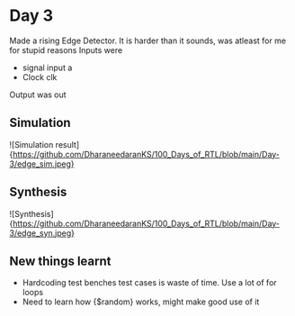 # Day 3

Made a rising Edge Detector. It is harder than it sounds, was atleast for me for stupid reasons
Inputs were 
- signal input a
- Clock clk

Output was out

## Simulation

![Simulation result]{https://github.com/DharaneedaranKS/100_Days_of_RTL/blob/main/Day-3/edge_sim.jpeg}

## Synthesis 
![Synthesis]{https://github.com/DharaneedaranKS/100_Days_of_RTL/blob/main/Day-3/edge_syn.jpeg}

## New things learnt
- Hardcoding test benches test cases is waste of time. Use a lot of for loops
- Need to learn how {$random} works, might make good use of it
